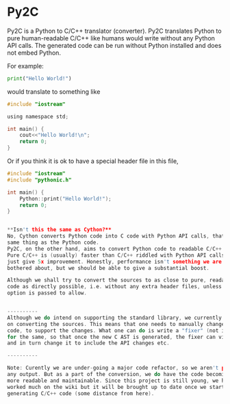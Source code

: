 ﻿Py2C
====

Py2C is a Python to C/C++ translator (converter). Py2C translates Python to pure
human-readable C/C++ like humans would write without any Python API calls.
The generated code can be run without Python installed and does not embed Python.

For example:

```python
print("Hello World!")
```

would translate to something like

```c
#include "iostream"

using namespace std;

int main() {
    cout<<"Hello World!\n";
    return 0;
}
```
Or if you think it is ok to have a special header file in this file,

```c
#include "iostream"
#include "pythonic.h"

int main() {
    Python::print("Hello World!");
    return 0;
}


**Isn't this the same as Cython?**  
No, Cython converts Python code into C code with Python API calls, that does the
same thing as the Python code. 
Py2C, on the other hand, aims to convert Python code to readable C/C++. 
Pure C/C++ is (usually) faster than C/C++ riddled with Python API calls which
just give 5x improvement. Honestly, performance isn't something we are really
bothered about, but we should be able to give a substantial boost.

Although we shall try to convert the sources to as close to pure, readable C/C++
code as directly possible, i.e. without any extra header files, unless the
option is passed to allow.


----------
Although we do intend on supporting the standard library, we currently are focusing
on converting the sources. This means that one needs to manually change the generated
code, to support the changes. What one can do is write a "fixer" (not implemented yet)
for the same, so that once the new C AST is generated, the fixer can visit it's nodes,
and in turn change it to include the API changes etc.

----------

Note: Curently we are under-going a major code refactor, so we aren't producing 
any output. But as a part of the conversion, we do have the code becoming much
more readable and maintainable. Since this project is still young, we haven't
worked much on the wiki but it will be brought up to date once we start 
generating C/C++ code (some distance from here).
